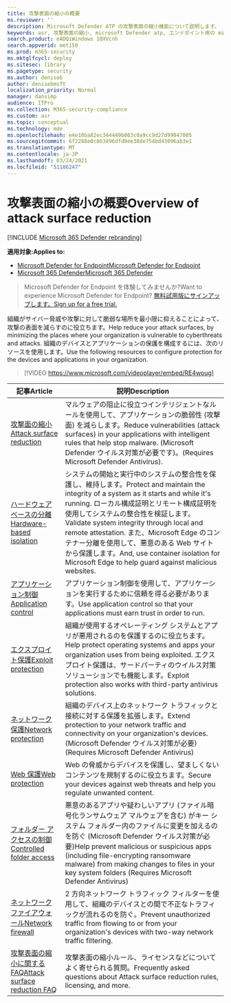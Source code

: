 ```yaml
---
title: 攻撃表面の縮小の概要
ms.reviewer: ''
description: Microsoft Defender ATP の攻撃表面の縮小機能について説明します。
keywords: asr, 攻撃表面の縮小, microsoft Defender atp, エンドポイント用の microsoft Defender, microsoft Defender, ウイルス対策, av, Windows Defender
search.product: eADQiWindows 10XVcnh
search.appverid: met150
ms.prod: m365-security
ms.mktglfcycl: deploy
ms.sitesec: library
ms.pagetype: security
ms.author: deniseb
author: denisebmsft
localization_priority: Normal
manager: dansimp
audience: ITPro
ms.collection: M365-security-compliance
ms.custom: asr
ms.topic: conceptual
ms.technology: mde
ms.openlocfilehash: e4e10ba82ec344449b003c0a9cc9d27d99047005
ms.sourcegitcommit: 6f2288e0c863496dfd0ee38de754bd43096ab3e1
ms.translationtype: MT
ms.contentlocale: ja-JP
ms.lasthandoff: 03/24/2021
ms.locfileid: "51186247"
---
```

# <a name="overview-of-attack-surface-reduction"></a><span data-ttu-id="1954a-104">攻撃表面の縮小の概要</span><span class="sxs-lookup"><span data-stu-id="1954a-104">Overview of attack surface reduction</span></span>

[!INCLUDE [Microsoft 365 Defender rebranding](../../includes/microsoft-defender.md)]

<span data-ttu-id="1954a-105">**適用対象:**</span><span class="sxs-lookup"><span data-stu-id="1954a-105">**Applies to:**</span></span>
- [<span data-ttu-id="1954a-106">Microsoft Defender for Endpoint</span><span class="sxs-lookup"><span data-stu-id="1954a-106">Microsoft Defender for Endpoint</span></span>](https://go.microsoft.com/fwlink/p/?linkid=2154037)
- [<span data-ttu-id="1954a-107">Microsoft 365 Defender</span><span class="sxs-lookup"><span data-stu-id="1954a-107">Microsoft 365 Defender</span></span>](https://go.microsoft.com/fwlink/?linkid=2118804)

> <span data-ttu-id="1954a-108">Microsoft Defender for Endpoint を体験してみませんか?</span><span class="sxs-lookup"><span data-stu-id="1954a-108">Want to experience Microsoft Defender for Endpoint?</span></span> [<span data-ttu-id="1954a-109">無料試用版にサインアップします。</span><span class="sxs-lookup"><span data-stu-id="1954a-109">Sign up for a free trial.</span></span>](https://www.microsoft.com/microsoft-365/windows/microsoft-defender-atp?ocid=docs-wdatp-exposedapis-abovefoldlink)


<span data-ttu-id="1954a-110">組織がサイバー脅威や攻撃に対して脆弱な場所を最小限に抑えることによって、攻撃の表面を減らすのに役立ちます。</span><span class="sxs-lookup"><span data-stu-id="1954a-110">Help reduce your attack surfaces, by minimizing the places where your organization is vulnerable to cyberthreats and attacks.</span></span> <span data-ttu-id="1954a-111">組織のデバイスとアプリケーションの保護を構成するには、次のリソースを使用します。</span><span class="sxs-lookup"><span data-stu-id="1954a-111">Use the following resources to configure protection for the devices and applications in your organization.</span></span>


> [!VIDEO https://www.microsoft.com/videoplayer/embed/RE4woug]


<span data-ttu-id="1954a-112">記事</span><span class="sxs-lookup"><span data-stu-id="1954a-112">Article</span></span> | <span data-ttu-id="1954a-113">説明</span><span class="sxs-lookup"><span data-stu-id="1954a-113">Description</span></span>
-|-
[<span data-ttu-id="1954a-114">攻撃面の縮小</span><span class="sxs-lookup"><span data-stu-id="1954a-114">Attack surface reduction</span></span>](./attack-surface-reduction.md) | <span data-ttu-id="1954a-115">マルウェアの阻止に役立つインテリジェントなルールを使用して、アプリケーションの脆弱性 (攻撃面) を減らします。</span><span class="sxs-lookup"><span data-stu-id="1954a-115">Reduce vulnerabilities (attack surfaces) in your applications with intelligent rules that help stop malware.</span></span> <span data-ttu-id="1954a-116">(Microsoft Defender ウイルス対策が必要です)。</span><span class="sxs-lookup"><span data-stu-id="1954a-116">(Requires Microsoft Defender Antivirus).</span></span>
[<span data-ttu-id="1954a-117">ハードウェア ベースの分離</span><span class="sxs-lookup"><span data-stu-id="1954a-117">Hardware-based isolation</span></span>](https://docs.microsoft.com/windows/security/threat-protection/microsoft-defender-application-guard/md-app-guard-overview.md) | <span data-ttu-id="1954a-118">システムの開始と実行中のシステムの整合性を保護し、維持します。</span><span class="sxs-lookup"><span data-stu-id="1954a-118">Protect and maintain the integrity of a system as it starts and while it's running.</span></span> <span data-ttu-id="1954a-119">ローカル構成証明とリモート構成証明を使用してシステムの整合性を検証します。</span><span class="sxs-lookup"><span data-stu-id="1954a-119">Validate system integrity through local and remote attestation.</span></span> <span data-ttu-id="1954a-120">また、Microsoft Edge のコンテナー分離を使用して、悪意のある Web サイトから保護します。</span><span class="sxs-lookup"><span data-stu-id="1954a-120">And, use container isolation for Microsoft Edge to help guard against malicious websites.</span></span>
[<span data-ttu-id="1954a-121">アプリケーション制御</span><span class="sxs-lookup"><span data-stu-id="1954a-121">Application control</span></span>](https://docs.microsoft.com/windows/security/threat-protection/windows-defender-application-control/windows-defender-application-control.md) | <span data-ttu-id="1954a-122">アプリケーション制御を使用して、アプリケーションを実行するために信頼を得る必要があります。</span><span class="sxs-lookup"><span data-stu-id="1954a-122">Use application control so that your applications must earn trust in order to run.</span></span>
[<span data-ttu-id="1954a-123">エクスプロイト保護</span><span class="sxs-lookup"><span data-stu-id="1954a-123">Exploit protection</span></span>](./exploit-protection.md) | <span data-ttu-id="1954a-124">組織が使用するオペレーティング システムとアプリが悪用されるのを保護するのに役立ちます。</span><span class="sxs-lookup"><span data-stu-id="1954a-124">Help protect operating systems and apps your organization uses from being exploited.</span></span> <span data-ttu-id="1954a-125">エクスプロイト保護は、サードパーティのウイルス対策ソリューションでも機能します。</span><span class="sxs-lookup"><span data-stu-id="1954a-125">Exploit protection also works with third-party antivirus solutions.</span></span>
[<span data-ttu-id="1954a-126">ネットワーク保護</span><span class="sxs-lookup"><span data-stu-id="1954a-126">Network protection</span></span>](./network-protection.md) | <span data-ttu-id="1954a-127">組織のデバイス上のネットワーク トラフィックと接続に対する保護を拡張します。</span><span class="sxs-lookup"><span data-stu-id="1954a-127">Extend protection to your network traffic and connectivity on your organization's devices.</span></span> <span data-ttu-id="1954a-128">(Microsoft Defender ウイルス対策が必要)</span><span class="sxs-lookup"><span data-stu-id="1954a-128">(Requires Microsoft Defender Antivirus)</span></span>
[<span data-ttu-id="1954a-129">Web 保護</span><span class="sxs-lookup"><span data-stu-id="1954a-129">Web protection</span></span>](./web-protection-overview.md) | <span data-ttu-id="1954a-130">Web の脅威からデバイスを保護し、望ましくないコンテンツを規制するのに役立ちます。</span><span class="sxs-lookup"><span data-stu-id="1954a-130">Secure your devices against web threats and help you regulate unwanted content.</span></span>
[<span data-ttu-id="1954a-131">フォルダー アクセスの制御</span><span class="sxs-lookup"><span data-stu-id="1954a-131">Controlled folder access</span></span>](./controlled-folders.md) | <span data-ttu-id="1954a-132">悪意のあるアプリや疑わしいアプリ (ファイル暗号化ランサムウェア マルウェアを含む) がキー システム フォルダー内のファイルに変更を加えるのを防ぐ (Microsoft Defender ウイルス対策が必要)</span><span class="sxs-lookup"><span data-stu-id="1954a-132">Help prevent malicious or suspicious apps (including file-encrypting ransomware malware) from making changes to files in your key system folders (Requires Microsoft Defender Antivirus)</span></span>
[<span data-ttu-id="1954a-133">ネットワーク ファイアウォール</span><span class="sxs-lookup"><span data-stu-id="1954a-133">Network firewall</span></span>](https://docs.microsoft.com/windows/security/threat-protection/windows-firewall/windows-firewall-with-advanced-security.md) | <span data-ttu-id="1954a-134">2 方向ネットワーク トラフィック フィルターを使用して、組織のデバイスとの間で不正なトラフィックが流れるのを防ぐ。</span><span class="sxs-lookup"><span data-stu-id="1954a-134">Prevent unauthorized traffic from flowing to or from your organization's devices with two-way network traffic filtering.</span></span>
[<span data-ttu-id="1954a-135">攻撃表面の縮小に関する FAQ</span><span class="sxs-lookup"><span data-stu-id="1954a-135">Attack surface reduction FAQ</span></span>](./attack-surface-reduction-faq.md) | <span data-ttu-id="1954a-136">攻撃表面の縮小ルール、ライセンスなどについてよく寄せられる質問。</span><span class="sxs-lookup"><span data-stu-id="1954a-136">Frequently asked questions about Attack surface reduction rules, licensing, and more.</span></span>
